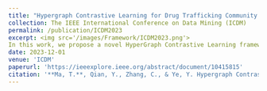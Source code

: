 ```yaml
---
title: "Hypergraph Contrastive Learning for Drug Trafficking Community Detection"
collection: The IEEE International Conference on Data Mining (ICDM)
permalink: /publication/ICDM2023
excerpt: <img src='/images/Framework/ICDM2023.png'>
In this work, we propose a novel HyperGraph Contrastive Learning framework called **HyGCL-DC** that employs hypergraph to model the higher-order relationships among users to detect Drug trafficking Communities. Our newly collected dataset and source code is available [here](https://github.com/GraphResearcher/HyGCL-DC).
date: 2023-12-01
venue: 'ICDM'
paperurl: 'https://ieeexplore.ieee.org/abstract/document/10415815'
citation: '**Ma, T.**, Qian, Y., Zhang, C., & Ye, Y. Hypergraph Contrastive Learning for Drug Trafficking Community Detection. In ICDM 2023.'
---
```




